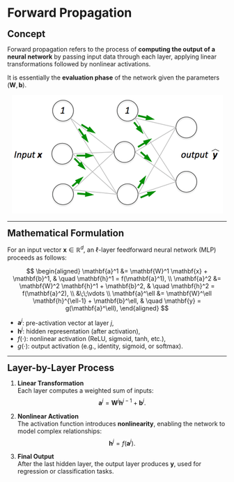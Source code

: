 # Forward Propagation

**<span style="font-size:1.5em;">Concept</span>**

Forward propagation refers to the process of **computing the output of a neural network** by passing input data through each layer, applying linear transformations followed by nonlinear activations.  

It is essentially the **evaluation phase** of the network given the parameters $(\mathbf{W}, \mathbf{b})$.  

<div style="text-align: center;">
  <img src="../../_static/nn3.png" alt="Support Vectors"/>
</div>

---

**<span style="font-size:1.5em;">Mathematical Formulation</span>**

For an input vector $\mathbf{x} \in \mathbb{R}^d$, an $\ell$-layer feedforward neural network (MLP) proceeds as follows:  

$$
\begin{aligned}
\mathbf{a}^1 &= \mathbf{W}^1 \mathbf{x} + \mathbf{b}^1, 
& \quad \mathbf{h}^1 = f(\mathbf{a}^1), \\
\mathbf{a}^2 &= \mathbf{W}^2 \mathbf{h}^1 + \mathbf{b}^2, 
& \quad \mathbf{h}^2 = f(\mathbf{a}^2), \\
&\;\;\vdots \\
\mathbf{a}^\ell &= \mathbf{W}^\ell \mathbf{h}^{\ell-1} + \mathbf{b}^\ell, 
& \quad \mathbf{y} = g(\mathbf{a}^\ell),
\end{aligned}
$$  

- $\mathbf{a}^j$: pre-activation vector at layer $j$,  
- $\mathbf{h}^j$: hidden representation (after activation),  
- $f(\cdot)$: nonlinear activation (ReLU, sigmoid, tanh, etc.),  
- $g(\cdot)$: output activation (e.g., identity, sigmoid, or softmax).  

---

**<span style="font-size:1.5em;">Layer-by-Layer Process</span>**

1. **Linear Transformation**  
   Each layer computes a weighted sum of inputs:  
   $$
   \mathbf{a}^j = \mathbf{W}^j \mathbf{h}^{j-1} + \mathbf{b}^j.
   $$  

2. **Nonlinear Activation**  
   The activation function introduces **nonlinearity**, enabling the network to model complex relationships:  
   $$
   \mathbf{h}^j = f(\mathbf{a}^j).
   $$  

3. **Final Output**  
   After the last hidden layer, the output layer produces $\mathbf{y}$, used for regression or classification tasks.  


